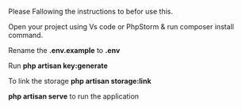 Please Fallowing the instructions to befor use this.

Open your project using Vs code or PhpStorm & run composer install command.

Rename the **.env.example** to **.env**

Run **php artisan key:generate**

To link the storage **php artisan storage:link**

**php artisan serve** to run the application
